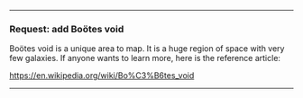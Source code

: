 ***

### Request: add Boötes void

Boötes void is a unique area to map. It is a huge region of space with very few galaxies. If anyone wants to learn more, here is the reference article:

https://en.wikipedia.org/wiki/Bo%C3%B6tes_void

***

